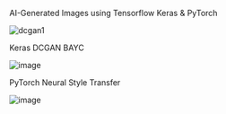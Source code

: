 AI-Generated Images using Tensorflow Keras & PyTorch


![dcgan1](https://user-images.githubusercontent.com/104868606/193229308-7e78f9f4-cb45-463a-a503-e40ba5f843db.gif)



Keras DCGAN BAYC


![image](https://user-images.githubusercontent.com/104868606/193228262-9c26d563-d69a-4906-a551-f6127317c738.png)



PyTorch Neural Style Transfer 


![image](https://user-images.githubusercontent.com/104868606/193228694-86a2985a-1820-4ca9-bc98-52e264ce1fd4.png)


